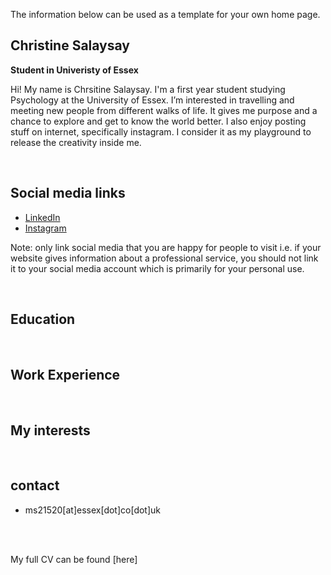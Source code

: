 The information below can be used as a template for your own home page. 

## Christine Salaysay
**Student in Univeristy of Essex**  

Hi! My name is Chrsitine Salaysay. I'm a first year student studying Psychology at the University of Essex. I’m interested in travelling and meeting new people from different walks of life. It gives me purpose and a chance to explore and get to know the world better. I also enjoy posting stuff on internet, specifically instagram. I consider it as my playground to release the creativity inside me. 


<br>

## Social media links
- [LinkedIn](https://www.linkedin.com/in/christine-salaysay-ba6506225/)
- [Instagram](https://www.instagram.com/christinetorreliza/)

Note: only link social media that you are happy for people to visit i.e. if your website gives information about a professional service, you should not link it to your social media account which is primarily for your personal use.

<br>

## Education

<br>

## Work Experience

<br>

## My interests

<br>

## contact
- ms21520[at]essex[dot]co[dot]uk



<br><br> 

My full CV can be found [here]
